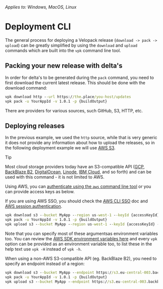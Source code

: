 *Applies to: Windows, MacOS, Linux*

# Deployment CLI
The general process for deploying a Velopack release (`download -> pack -> upload`) can be greatly simplified by using the `download` and `upload` commands which are built into the `vpk` command line tool.

## Packing your new release with delta's

In order for delta's to be generated during the `pack` command, you need to first download the current latest release. This should be done with the download command:

```cmd
vpk download http --url https://the.place/you-host/updates
vpk pack -u YourAppId -v 1.0.1 -p {buildOutput}
```

There are providers for various sources, such GitHub, S3, HTTP, etc.

## Deploying releases
In the previous example, we used the `http` source, while that is very generic it does not provide any information about how to upload the releases, so in the following deployment example we will use [AWS S3](https://aws.amazon.com/s3/). 

> [!TIP]
> Most cloud storage providers today have an S3-compatible API ([GCP](https://cloud.google.com/storage/docs/interoperability), [BackBlaze B2](https://www.backblaze.com/docs/cloud-storage-s3-compatible-api), [DigitalOcean](https://docs.digitalocean.com/products/spaces/how-to/use-aws-sdks/), [Linode](https://www.linode.com/docs/products/storage/object-storage/), [IBM Cloud](https://cloud.ibm.com/docs/cloud-object-storage?topic=cloud-object-storage-compatibility-api), and so forth) and can be used with this command - it is not limited to AWS.

Using AWS, you can [authenticate using the `aws` command line tool](https://docs.aws.amazon.com/sdk-for-net/v3/developer-guide/creds-idc.html) or you can provide access keys as below. 

If you are using AWS SSO, you should check the [AWS CLI SSO](https://aws.amazon.com/blogs/security/aws-single-sign-on-now-enables-command-line-interface-access-for-aws-accounts-using-corporate-credentials/) doc and [AWS session authentication](https://docs.aws.amazon.com/STS/latest/APIReference/API_GetSessionToken.html).

```cmd
vpk download s3 --bucket MyApp --region us-west-1 --keyId {accessKeyId} --secret {accessKeySecret}
vpk pack -u YourAppId -v 1.0.1 -p {buildOutput}
vpk upload s3 --bucket MyApp --region us-west-1 --keyId {accessKeyId} --secret {accessKeySecret} 
```

Note that you can specify most of these argumentsas environment variables too. You can review the [AWS SDK environment variables here](https://docs.aws.amazon.com/cli/latest/userguide/cli-configure-envvars.html) and every `vpk` option can be provided as an environment variable too, to list these in the help text use `vpk -H` instead of `vpk -h`. 

When using a non-AWS S3-compatible API (eg. BackBlaze B2), you need to specify an endpoint instead of a region:

```cmd
vpk download s3 --bucket MyApp --endpoint https://s3.eu-central-003.backblazeb2.com --keyId {accessKeyId} --secret {accessKeySecret}
vpk pack -u YourAppId -v 1.0.1 -p {buildOutput}
vpk upload s3 --bucket MyApp --endpoint https://s3.eu-central-003.backblazeb2.com --keyId {accessKeyId} --secret {accessKeySecret} 
```
